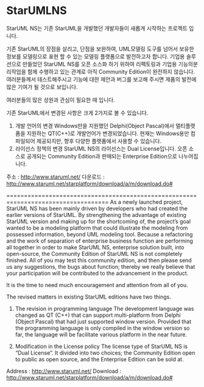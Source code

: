 StarUMLNS
=========

StarUML NS는 기존 StarUML을 개발했던 개발자들이 새롭게 시작하는 프로젝트 입니다.

기존 StarUML의 장점을 살리고, 단점을 보완하여, UML모델링 도구를 넘어서 보유한 정보를 모델링으로 표현 할 수 있는 모델링 플랫폼으로 발전하고자 합니다.
기업용 솔루션으로 만들었던 StarUML NS를 오픈 소스화 하기 위하여 리펙토링과 기업용 기능의분리작업을 함께 수행하고 있는 관계로 아직 Community Edition이 완전하지 않습니다. 
여러분들께서 테스트해주시고 기능에 대한 제안과 버그를 보고해 주시면 제품의 발전에 많은 기여가 될 것으로 보입니다.

여러분들의 많은 성원과 관심이 필요한 때 입니다.

기존 StarUML에서 변경된 사항은 크게 2가지로 볼 수 있습니다.
1.	개발 언어의 변경
Windows만을 지원했던 Delphi(Object Pascal)에서 멀티플랫폼을 지원하는 QT(C++)로 개발언어가 변경되었습니다.
현재는 Windows용만 컴파일되어 제공되지만, 향후 다양한 플랫폼에서 사용할 수 있습니다.
2.	라이선스 정책의 변경
StarUML NS의 라이선스는 Dual License입니다.
오픈 소스로 공개되는 Community Edition과 판매되는 Enterprise Edition으로 나누어집니다.

주소 : http://www.staruml.net/
다운로드 : http://www.staruml.net/starplatform/download/a/m/download.do#

===================================================================================
As a newly launched project, StarUML NS has been mainly driven by developers who had created the earlier versions of StarUML.
By strengthening the advantage of existing StarUML version and making up for the shortcoming of, the project’s goal wanted to be a modeling platform that could illustrate the modeling from possessed information, beyond UML modeling tool. Because a refactoring and the work of separation of enterprise business function are performing all together in order to make StarUML NS, enterprise solution built, into open-source, the Community Edition of StarUML NS is not completely finished.
All of you may test this community edition, and then please send us any suggestions, the bugs about function; thereby we really believe that your participation will be contributed to the advancement in the product.
 
It is the time to need much encouragement and attention from all of you.

The revised matters in existing StarUML editions have two things.

1. The revision in programming language
The development language was changed as QT (C++) that can support multi-platform from Delphi (Object Pascal) that had just supported window version.
Provided that the programming language is only compiled in the window version so far, the language will be facilitate various platform in the near future.

2. Modification in the License policy
The license type of StarUML NS is “Dual License”.
It divided into two choices; the Community Edition open to public as open source, and the Enterprise Edition can be sold at.

Address : http://www.staruml.net/
Download : http://www.staruml.net/starplatform/download/a/m/download.do#
